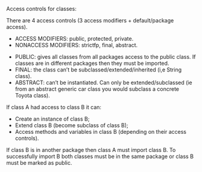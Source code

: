 Access controls for classes:

There are 4 access controls (3 access modifiers + default/package access).
* ACCESS MODIFIERS: public, protected, private.
* NONACCESS MODIFIERS: strictfp, final, abstract.

- PUBLIC: gives all classes from all packages access to the public class. If classes are in different packages then they must be imported.
- FINAL: the class can’t be subclassed/extended/inherited (i,e String class).
- ABSTRACT: can’t be instantiated. Can only be extended/subclassed (ie from an abstract generic car class you would subclass a concrete Toyota class).

If class A had access to class B it can:
- Create an instance of class B;
- Extend class B (become subclass of class B);
- Access methods and variables in class B (depending on their access controls).

If class B is in another package then class A must import class B. To successfully import B both classes must be in the same package or class B must be marked as public.
